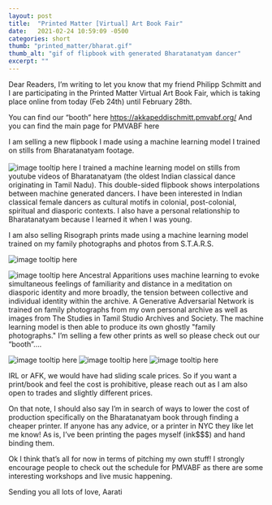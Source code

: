 ```yaml
---
layout: post
title:  "Printed Matter [Virtual] Art Book Fair"
date:   2021-02-24 10:59:09 -0500
categories: short
thumb: "printed_matter/bharat.gif"
thumb_alt: "gif of flipbook with generated Bharatanatyam dancer"
excerpt: ""
---
```

Dear Readers,
I’m writing to let you know that my friend Philipp Schmitt and I are participating in the Printed Matter Virtual Art Book Fair, which is taking place online from today (Feb 24th) until February 28th.

You can find our “booth” here https://akkapeddischmitt.pmvabf.org/
And you can find the main page for PMVABF here

I am selling a new flipbook I made using a machine learning model I trained on stills from Bharatanatyam footage.<br><br>
![image tooltip here](/fieldnotes/assets/images/printed_matter/bharat.gif)
<span>I trained a machine learning model on stills from youtube videos of Bharatanatyam (the oldest Indian classical dance originating in Tamil Nadu). This double-sided flipbook shows interpolations between machine generated dancers. I have been interested in Indian classical female dancers as cultural motifs in colonial, post-colonial, spiritual and diasporic contexts. I also have a personal relationship to Bharatanatyam because I learned it when I was young.
</span>

I am also selling Risograph prints made using a machine learning model trained on my family photographs and photos from S.T.A.R.S.

![image tooltip here](/fieldnotes/assets/images/printed_matter/print1.webp)

![image tooltip here](/fieldnotes/assets/images/printed_matter/print2.webp)
<span>Ancestral Apparitions uses machine learning to evoke simultaneous feelings of familiarity and distance in a meditation on diasporic identity and more broadly, the tension between collective and individual identity within the archive. A Generative Adversarial Network is trained on family photographs from my own personal archive as well as images from The Studies in Tamil Studio Archives and Society. The machine learning model is then able to produce its own ghostly "family photographs."
</span>
I’m selling a few other prints as well so please check out our “booth”….

![image tooltip here](/fieldnotes/assets/images/printed_matter/print3.webp)
![image tooltip here](/fieldnotes/assets/images/printed_matter/print4.webp)
![image tooltip here](/fieldnotes/assets/images/printed_matter/print5.webp)

IRL or AFK, we would have had sliding scale prices. So if you want a print/book and feel the cost is prohibitive, please reach out as I am also open to trades and slightly different prices.

On that note, I should also say I’m in search of ways to lower the cost of production specifically on the Bharatanatyam book through finding a cheaper printer. If anyone has any advice, or a printer in NYC they like let me know! As is, I’ve been printing the pages myself (ink$$$) and hand binding them.

Ok I think that’s all for now in terms of pitching my own stuff! I strongly encourage people to check out the schedule for PMVABF as there are some interesting workshops and live music happening.

Sending you all lots of love,
Aarati